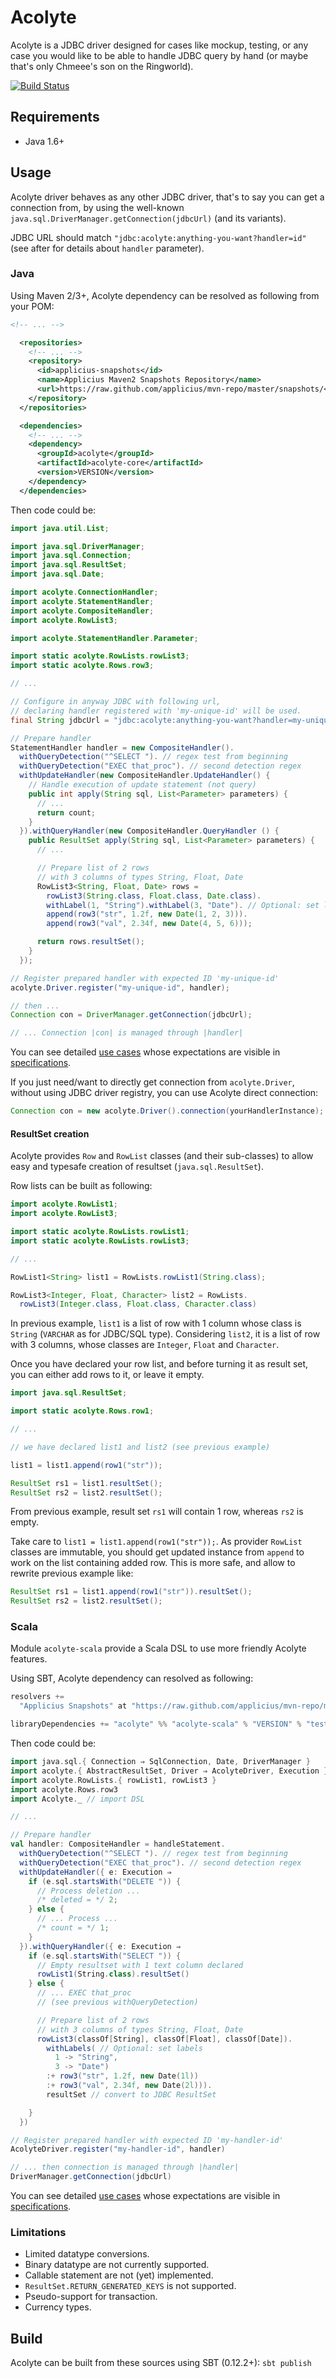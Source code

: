 # Acolyte

Acolyte is a JDBC driver designed for cases like mockup, testing, or any case you would like to be able to handle JDBC query by hand (or maybe that's only Chmeee's son on the Ringworld).

[![Build Status](https://secure.travis-ci.org/cchantep/acolyte.png?branch=master)](http://travis-ci.org/cchantep/acolyte)

## Requirements

* Java 1.6+

## Usage

Acolyte driver behaves as any other JDBC driver, that's to say you can get a connection from, by using the well-known `java.sql.DriverManager.getConnection(jdbcUrl)` (and its variants).

JDBC URL should match `"jdbc:acolyte:anything-you-want?handler=id"` (see after for details about `handler` parameter).

### Java

Using Maven 2/3+, Acolyte dependency can be resolved as following from your POM:

```xml
<!-- ... -->

  <repositories>
    <!-- ... -->
    <repository>
      <id>applicius-snapshots</id>
      <name>Applicius Maven2 Snapshots Repository</name>
      <url>https://raw.github.com/applicius/mvn-repo/master/snapshots/</url>
    </repository>
  </repositories>

  <dependencies>
    <!-- ... -->
    <dependency>
      <groupId>acolyte</groupId>
      <artifactId>acolyte-core</artifactId>
      <version>VERSION</version>
    </dependency>
  </dependencies>

```

Then code could be:

```java
import java.util.List;

import java.sql.DriverManager;
import java.sql.Connection;
import java.sql.ResultSet;
import java.sql.Date;

import acolyte.ConnectionHandler;
import acolyte.StatementHandler;
import acolyte.CompositeHandler;
import acolyte.RowList3;

import acolyte.StatementHandler.Parameter;

import static acolyte.RowLists.rowList3;
import static acolyte.Rows.row3;

// ...

// Configure in anyway JDBC with following url,
// declaring handler registered with 'my-unique-id' will be used.
final String jdbcUrl = "jdbc:acolyte:anything-you-want?handler=my-unique-id"

// Prepare handler
StatementHandler handler = new CompositeHandler().
  withQueryDetection("^SELECT "). // regex test from beginning
  withQueryDetection("EXEC that_proc"). // second detection regex
  withUpdateHandler(new CompositeHandler.UpdateHandler() {
    // Handle execution of update statement (not query)
    public int apply(String sql, List<Parameter> parameters) {
      // ...
      return count;
    }
  }).withQueryHandler(new CompositeHandler.QueryHandler () {
    public ResultSet apply(String sql, List<Parameter> parameters) {
      // ...

      // Prepare list of 2 rows
      // with 3 columns of types String, Float, Date
      RowList3<String, Float, Date> rows = 
        rowList3(String.class, Float.class, Date.class).
        withLabel(1, "String").withLabel(3, "Date"). // Optional: set labels
        append(row3("str", 1.2f, new Date(1, 2, 3))).
        append(row3("val", 2.34f, new Date(4, 5, 6)));

      return rows.resultSet();
    }
  });

// Register prepared handler with expected ID 'my-unique-id'
acolyte.Driver.register("my-unique-id", handler);

// then ...
Connection con = DriverManager.getConnection(jdbcUrl);

// ... Connection |con| is managed through |handler|
```

You can see detailed [use cases](./core/src/test/java/usecase/JavaUseCases.java) whose expectations are visible in [specifications](./core/src/test/scala/acolyte/AcolyteSpec.scala).

If you just need/want to directly get connection from `acolyte.Driver`, without using JDBC driver registry, you can use Acolyte direct connection:

```java
Connection con = new acolyte.Driver().connection(yourHandlerInstance);
```

#### ResultSet creation

Acolyte provides `Row` and `RowList` classes (and their sub-classes) to allow easy and typesafe creation of resultset (`java.sql.ResultSet`).

Row lists can be built as following:

```java
import acolyte.RowList1;
import acolyte.RowList3;

import static acolyte.RowLists.rowList1;
import static acolyte.RowLists.rowList3; 

// ...

RowList1<String> list1 = RowLists.rowList1(String.class);

RowList3<Integer, Float, Character> list2 = RowLists.
  rowList3(Integer.class, Float.class, Character.class)
```

In previous example, `list1` is a list of row with 1 column whose class is `String` (`VARCHAR` as for JDBC/SQL type).
Considering `list2`, it is a list of row with 3 columns, whose classes are `Integer`, `Float` and `Character`.

Once you have declared your row list, and before turning it as result set, you can either add rows to it, or leave it empty.

```java
import java.sql.ResultSet;

import static acolyte.Rows.row1;

// ...

// we have declared list1 and list2 (see previous example)

list1 = list1.append(row1("str"));

ResultSet rs1 = list1.resultSet();
ResultSet rs2 = list2.resultSet();
```

From previous example, result set `rs1` will contain 1 row, whereas `rs2` is empty.

Take care to `list1 = list1.append(row1("str"));`. As provider `RowList` classes are immutable, you should get updated instance from `append` to work on the list containing added row. This is more safe, and allow to rewrite previous example like:

```java
ResultSet rs1 = list1.append(row1("str")).resultSet();
ResultSet rs2 = list2.resultSet();
```

### Scala

Module `acolyte-scala` provide a Scala DSL to use more friendly Acolyte features.

Using SBT, Acolyte dependency can resolved as following:

```scala
resolvers += 
  "Applicius Snapshots" at "https://raw.github.com/applicius/mvn-repo/master/snapshots/"

libraryDependencies += "acolyte" %% "acolyte-scala" % "VERSION" % "test"
```

Then code could be:

```scala
import java.sql.{ Connection ⇒ SqlConnection, Date, DriverManager }
import acolyte.{ AbstractResultSet, Driver ⇒ AcolyteDriver, Execution }
import acolyte.RowLists.{ rowList1, rowList3 }
import acolyte.Rows.row3
import Acolyte._ // import DSL

// ...

// Prepare handler
val handler: CompositeHandler = handleStatement.
  withQueryDetection("^SELECT "). // regex test from beginning
  withQueryDetection("EXEC that_proc"). // second detection regex
  withUpdateHandler({ e: Execution ⇒
    if (e.sql.startsWith("DELETE ")) {
      // Process deletion ...
      /* deleted = */ 2;
    } else {
      // ... Process ...
      /* count = */ 1;
    }
  }).withQueryHandler({ e: Execution ⇒
    if (e.sql.startsWith("SELECT ")) {
      // Empty resultset with 1 text column declared
      rowList1(String.class).resultSet()
    } else {
      // ... EXEC that_proc
      // (see previous withQueryDetection)

      // Prepare list of 2 rows
      // with 3 columns of types String, Float, Date
      rowList3(classOf[String], classOf[Float], classOf[Date]).
        withLabels( // Optional: set labels
          1 -> "String",
          3 -> "Date")
        :+ row3("str", 1.2f, new Date(1l))
        :+ row3("val", 2.34f, new Date(2l))).
        resultSet // convert to JDBC ResultSet

    }
  })

// Register prepared handler with expected ID 'my-handler-id'
AcolyteDriver.register("my-handler-id", handler)

// ... then connection is managed through |handler|
DriverManager.getConnection(jdbcUrl)
```

You can see detailed [use cases](./scala/src/test/scala/ScalaUseCases.java) whose expectations are visible in [specifications](./scala/src/test/scala/acolyte/AcolyteSpec.scala).

### Limitations

- Limited datatype conversions.
- Binary datatype are not currently supported.
- Callable statement are not (yet) implemented.
- `ResultSet.RETURN_GENERATED_KEYS` is not supported.
- Pseudo-support for transaction.
- Currency types.

## Build

Acolyte can be built from these sources using SBT (0.12.2+): `sbt publish`
